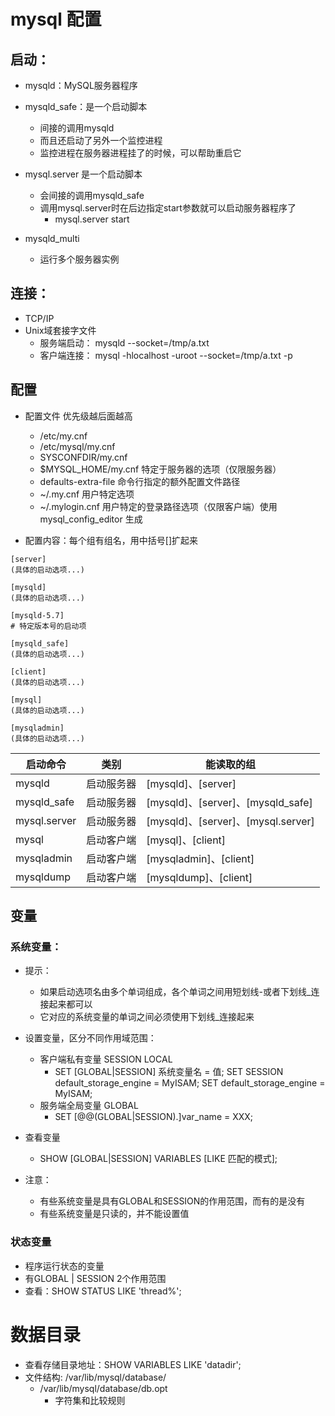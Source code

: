 # mysql 配置

## 启动：
- mysqld：MySQL服务器程序
- mysqld_safe：是一个启动脚本
  - 间接的调用mysqld
  - 而且还启动了另外一个监控进程
  - 监控进程在服务器进程挂了的时候，可以帮助重启它

- mysql.server 是一个启动脚本
  - 会间接的调用mysqld_safe
  - 调用mysql.server时在后边指定start参数就可以启动服务器程序了
    - mysql.server start

- mysqld_multi
  - 运行多个服务器实例

## 连接：
- TCP/IP
- Unix域套接字文件
  - 服务端启动： mysqld --socket=/tmp/a.txt
  - 客户端连接： mysql -hlocalhost -uroot --socket=/tmp/a.txt -p

## 配置
- 配置文件 优先级越后面越高
  - /etc/my.cnf
  - /etc/mysql/my.cnf
  - SYSCONFDIR/my.cnf
  - $MYSQL_HOME/my.cnf	特定于服务器的选项（仅限服务器）
  - defaults-extra-file	命令行指定的额外配置文件路径
  - ~/.my.cnf	用户特定选项
  - ~/.mylogin.cnf	用户特定的登录路径选项（仅限客户端）使用 mysql_config_editor 生成

- 配置内容：每个组有组名，用中括号[]扩起来

```
[server]
(具体的启动选项...)

[mysqld]
(具体的启动选项...)

[mysqld-5.7]
# 特定版本号的启动项

[mysqld_safe]
(具体的启动选项...)

[client]
(具体的启动选项...)

[mysql]
(具体的启动选项...)

[mysqladmin]
(具体的启动选项...)
```

启动命令      | 类别        |  能读取的组  
-------------|------------|----------
mysqld       | 启动服务器	 | [mysqld]、[server] |
mysqld_safe  | 启动服务器	 | [mysqld]、[server]、[mysqld_safe] |
mysql.server | 启动服务器	 | [mysqld]、[server]、[mysql.server]|
mysql        | 启动客户端   | [mysql]、[client]                 |
mysqladmin   | 启动客户端	 | [mysqladmin]、[client]            |
mysqldump    | 启动客户端	 | [mysqldump]、[client]             |

## 变量
### 系统变量：
- 提示：
  - 如果启动选项名由多个单词组成，各个单词之间用短划线-或者下划线_连接起来都可以
  - 它对应的系统变量的单词之间必须使用下划线_连接起来

- 设置变量，区分不同作用域范围：
  - 客户端私有变量 SESSION LOCAL  
    - SET [GLOBAL|SESSION] 系统变量名 = 值; SET SESSION default_storage_engine = MyISAM; SET default_storage_engine = MyISAM;
  - 服务端全局变量 GLOBAL
    - SET [@@(GLOBAL|SESSION).]var_name = XXX;

- 查看变量
  - SHOW [GLOBAL|SESSION] VARIABLES [LIKE 匹配的模式];

- 注意：
  - 有些系统变量是具有GLOBAL和SESSION的作用范围，而有的是没有
  - 有些系统变量是只读的，并不能设置值

### 状态变量
- 程序运行状态的变量
- 有GLOBAL | SESSION 2个作用范围
- 查看：SHOW STATUS LIKE 'thread%';

# 数据目录
- 查看存储目录地址：SHOW VARIABLES LIKE 'datadir';
- 文件结构: /var/lib/mysql/database/
  - /var/lib/mysql/database/db.opt
    - 字符集和比较规则
